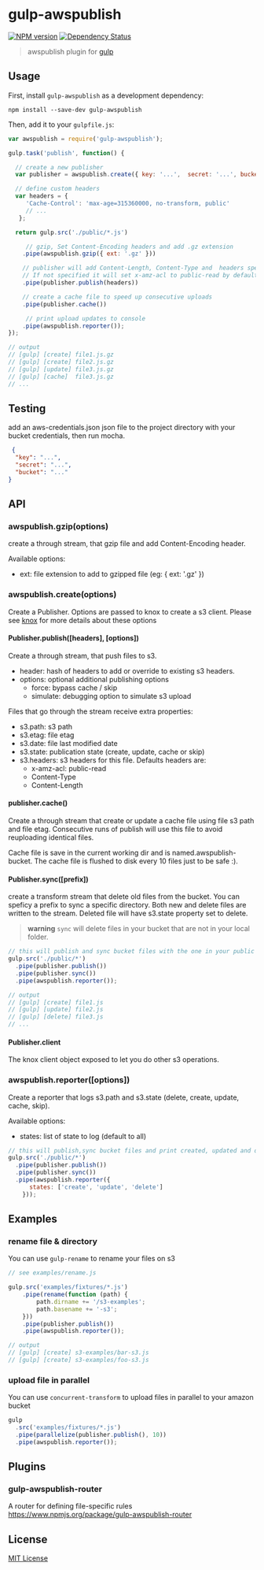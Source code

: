 # gulp-awspublish
[![NPM version][npm-image]][npm-url] [![Dependency Status][depstat-image]][depstat-url]

> awspublish plugin for [gulp](https://github.com/wearefractal/gulp)

## Usage

First, install `gulp-awspublish` as a development dependency:

```shell
npm install --save-dev gulp-awspublish
```

Then, add it to your `gulpfile.js`:

```javascript
var awspublish = require('gulp-awspublish');

gulp.task('publish', function() {

  // create a new publisher
  var publisher = awspublish.create({ key: '...',  secret: '...', bucket: '...' });

  // define custom headers
  var headers = {
     'Cache-Control': 'max-age=315360000, no-transform, public'
     // ...
   };

  return gulp.src('./public/*.js')

     // gzip, Set Content-Encoding headers and add .gz extension
    .pipe(awspublish.gzip({ ext: '.gz' }))

    // publisher will add Content-Length, Content-Type and  headers specified above
    // If not specified it will set x-amz-acl to public-read by default
    .pipe(publisher.publish(headers))

    // create a cache file to speed up consecutive uploads
    .pipe(publisher.cache())

     // print upload updates to console
    .pipe(awspublish.reporter());
});

// output
// [gulp] [create] file1.js.gz
// [gulp] [create] file2.js.gz
// [gulp] [update] file3.js.gz
// [gulp] [cache]  file3.js.gz
// ...
```

## Testing

add an aws-credentials.json json file to the project directory
with your bucket credentials, then run mocha.

```json
 {
  "key": "...",
  "secret": "...",
  "bucket": "..."
}
```

## API

### awspublish.gzip(options)

create a through stream, that gzip file and add Content-Encoding header.

Available options:
  - ext: file extension to add to gzipped file (eg: { ext: '.gz' })

### awspublish.create(options)

Create a Publisher.
Options are passed to knox to create a s3 client.
Please see [knox](https://github.com/LearnBoost/knox#client-creation-options) for more details about these options

#### Publisher.publish([headers], [options])

Create a through stream, that push files to s3.
- header: hash of headers to add or override to existing s3 headers.
- options: optional additional publishing options
  - force: bypass cache / skip
  - simulate: debugging option to simulate s3 upload

Files that go through the stream receive extra properties:

  - s3.path: s3 path
  - s3.etag: file etag
  - s3.date: file last modified date
  - s3.state: publication state (create, update, cache or skip)
  - s3.headers: s3 headers for this file. Defaults headers are:
    - x-amz-acl: public-read
    - Content-Type
    - Content-Length

#### publisher.cache()

Create a through stream that create or update a cache file using file s3 path and file etag.
Consecutive runs of publish will use this file to avoid reuploading identical files.

Cache file is save in the current working dir and is named.awspublish-bucket. The cache file is flushed to disk every 10 files just to be safe :).

#### Publisher.sync([prefix])

create a transform stream that delete old files from the bucket.
You can speficy a prefix to sync a specific directory.
Both new and delete files are written to the stream. Deleted file will have s3.state property set to delete.

> **warning** `sync` will delete files in your bucket that are not in your local folder.

```js
// this will publish and sync bucket files with the one in your public directory
gulp.src('./public/*')
  .pipe(publisher.publish())
  .pipe(publisher.sync())
  .pipe(awspublish.reporter());

// output
// [gulp] [create] file1.js
// [gulp] [update] file2.js
// [gulp] [delete] file3.js
// ...

```

#### Publisher.client

The knox client object exposed to let you do other s3 operations.

### awspublish.reporter([options])

Create a reporter that logs s3.path and s3.state (delete, create, update, cache, skip).

Available options:
  - states: list of state to log (default to all)

```js
// this will publish,sync bucket files and print created, updated and deleted files
gulp.src('./public/*')
  .pipe(publisher.publish())
  .pipe(publisher.sync())
  .pipe(awspublish.reporter({
      states: ['create', 'update', 'delete']
    }));
```

## Examples

### rename file & directory

You can use `gulp-rename` to rename your files on s3

```js
// see examples/rename.js

gulp.src('examples/fixtures/*.js')
    .pipe(rename(function (path) {
        path.dirname += '/s3-examples';
        path.basename += '-s3';
    }))
    .pipe(publisher.publish())
    .pipe(awspublish.reporter());

// output
// [gulp] [create] s3-examples/bar-s3.js
// [gulp] [create] s3-examples/foo-s3.js
```

### upload file in parallel

You can use `concurrent-transform` to upload files in parallel to your amazon bucket

```js
gulp
  .src('examples/fixtures/*.js')
  .pipe(parallelize(publisher.publish(), 10))
  .pipe(awspublish.reporter());
```

## Plugins

### gulp-awspublish-router
A router for defining file-specific rules
https://www.npmjs.org/package/gulp-awspublish-router

## License

[MIT License](http://en.wikipedia.org/wiki/MIT_License)

[npm-url]: https://npmjs.org/package/gulp-awspublish
[npm-image]: https://badge.fury.io/js/gulp-awspublish.png

[depstat-url]: https://david-dm.org/pgherveou/gulp-awspublish
[depstat-image]: https://david-dm.org/pgherveou/gulp-awspublish.png
